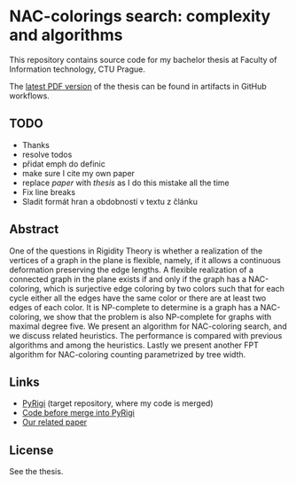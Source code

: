 # NAC-colorings search: complexity and algorithms

This repository contains source code for my bachelor thesis
at Faculty of Information technology, CTU Prague.

The [latest PDF version](https://github.com/Lastaapps/bc_thesis/actions/workflows/latex.yml)
of the thesis can be found in artifacts in GitHub workflows.

## TODO
- Thanks
- resolve todos
- přidat emph do definic
- make sure I cite my own paper
- replace *paper* with *thesis* as I do this mistake all the time
- Fix line breaks
- Sladit formát hran a obdobností v textu z článku

## Abstract

One of the questions in Rigidity Theory is whether a realization of the
vertices of a graph in the plane is flexible, namely, if it allows a continuous
deformation preserving the edge lengths.
A flexible realization of a connected graph in the plane exists if and only if
the graph has a NAC-coloring, which is surjective edge coloring by
two colors such that for each cycle either all the edges have the same color or
there are at least two edges of each color.
It is NP-complete to determine is a graph has a NAC-coloring,
we show that the problem is
also NP-complete for graphs with maximal degree five.
We present an algorithm for NAC-coloring search,
and we discuss related heuristics.
The performance is compared with previous algorithms and among the heuristics.
Lastly we present another FPT algorithm for NAC-coloring counting
parametrized by tree width.

## Links

* [PyRigi](https://github.com/PyRigi/PyRigi) (target repository, where my code is merged)
* [Code before merge into PyRigi](https://github.com/Lastaapps/PyRigi/)
* [Our related paper](https://www.arxiv.org/abs/2412.13721)

## License

See the thesis.

